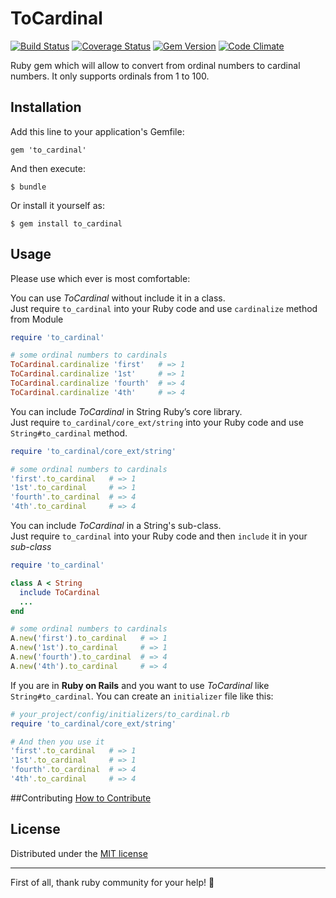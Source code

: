 # ToCardinal

[![Build Status](https://travis-ci.org/edudepetris/to_cardinal.svg?branch=master)](https://travis-ci.org/edudepetris/to_cardinal)
[![Coverage Status](https://img.shields.io/coveralls/edudepetris/to_cardinal.svg)](https://coveralls.io/r/edudepetris/to_cardinal?branch=ed%2Fimprove)
[![Gem Version](https://badge.fury.io/rb/to_cardinal.svg)](http://badge.fury.io/rb/to_cardinal)
[![Code Climate](https://codeclimate.com/github/edudepetris/to_cardinal/badges/gpa.svg)](https://codeclimate.com/github/edudepetris/to_cardinal)


Ruby gem which will allow to convert from ordinal numbers to cardinal numbers.
It only supports ordinals from 1 to 100.


## Installation

Add this line to your application's Gemfile:

    gem 'to_cardinal'

And then execute:

    $ bundle

Or install it yourself as:

    $ gem install to_cardinal

## Usage

Please use which ever is most comfortable:

You can use _ToCardinal_ without include it in a class.  
Just require ```to_cardinal``` into your Ruby code and use ```cardinalize``` method from Module

```ruby
require 'to_cardinal'

# some ordinal numbers to cardinals
ToCardinal.cardinalize 'first'   # => 1
ToCardinal.cardinalize '1st'     # => 1
ToCardinal.cardinalize 'fourth'  # => 4
ToCardinal.cardinalize '4th'     # => 4
```
You can include _ToCardinal_ in String Ruby’s core library.  
Just require ```to_cardinal/core_ext/string``` into your Ruby code and use ```String#to_cardinal``` method.

```ruby
require 'to_cardinal/core_ext/string'

# some ordinal numbers to cardinals
'first'.to_cardinal   # => 1
'1st'.to_cardinal     # => 1
'fourth'.to_cardinal  # => 4
'4th'.to_cardinal     # => 4

```
You can include _ToCardinal_ in a String's sub-class.  
Just require ```to_cardinal``` into your Ruby code and then ```include``` it in  your _sub-class_
```ruby
require 'to_cardinal'

class A < String
  include ToCardinal
  ...
end

# some ordinal numbers to cardinals
A.new('first').to_cardinal   # => 1
A.new('1st').to_cardinal     # => 1
A.new('fourth').to_cardinal  # => 4
A.new('4th').to_cardinal     # => 4

```

If you are in **Ruby on Rails** and you want to use _ToCardinal_ like ```String#to_cardinal```. You can create an ```initializer``` file like this:

```ruby
# your_project/config/initializers/to_cardinal.rb
require 'to_cardinal/core_ext/string'

# And then you use it
'first'.to_cardinal   # => 1
'1st'.to_cardinal     # => 1
'fourth'.to_cardinal  # => 4
'4th'.to_cardinal     # => 4
```
##Contributing
[How to Contribute](CONTRIBUTING.md)

## License
Distributed under the [MIT license](https://github.com/edudepetris/to_cardinal/blob/master/LICENSE.txt)

-------
First of all, thank ruby community for your help! :punch:
